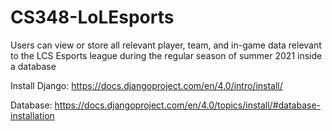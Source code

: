 # CS348-LoLEsports
Users can view or store all relevant player, team, and in-game data relevant to the LCS Esports league during the regular season of summer 2021 inside a database

Install Django:
https://docs.djangoproject.com/en/4.0/intro/install/

Database:
https://docs.djangoproject.com/en/4.0/topics/install/#database-installation
